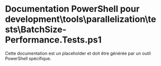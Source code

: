 # Documentation PowerShell pour development\tools\parallelization\tests\BatchSize-Performance.Tests.ps1

Cette documentation est un placeholder et doit être générée par un outil PowerShell spécifique.
